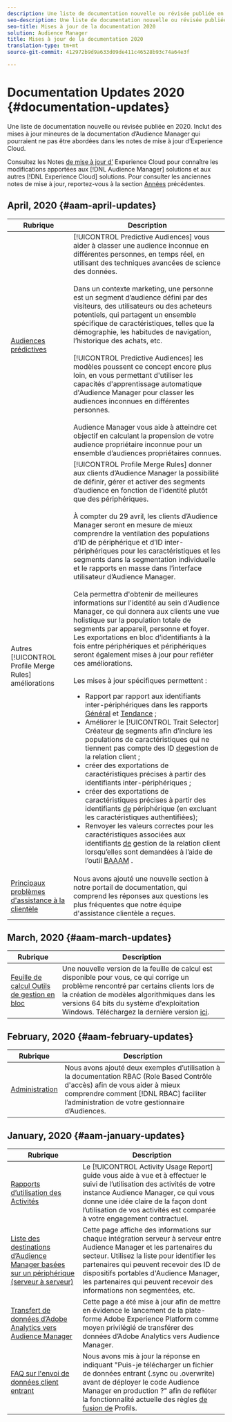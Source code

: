 ```yaml
---
description: Une liste de documentation nouvelle ou révisée publiée en 2020. Inclut des mises à jour mineures de la documentation d’Audience Manager qui pourraient ne pas être abordées dans les notes de mise à jour d’Experience Cloud.
seo-description: Une liste de documentation nouvelle ou révisée publiée en 2020. Inclut des mises à jour mineures de la documentation d’Audience Manager qui pourraient ne pas être abordées dans les notes de mise à jour d’Experience Cloud.
seo-title: Mises à jour de la documentation 2020
solution: Audience Manager
title: Mises à jour de la documentation 2020
translation-type: tm+mt
source-git-commit: 412972b9d9a633d09de411c46528b93c74a64e3f

---
```



# Documentation Updates 2020 {#documentation-updates}

Une liste de documentation nouvelle ou révisée publiée en 2020. Inclut des mises à jour mineures de la documentation d’Audience Manager qui pourraient ne pas être abordées dans les notes de mise à jour d’Experience Cloud.

Consultez les Notes [de mise à jour d’](https://docs.adobe.com/content/help/en/release-notes/experience-cloud/current.html) Experience Cloud pour connaître les modifications apportées aux [!DNL Audience Manager] solutions et aux autres [!DNL Experience Cloud] solutions. Pour consulter les anciennes notes de mise à jour, reportez-vous à la section [Années](../docs-updates/docs-2019.md) précédentes.

## April, 2020 {#aam-april-updates}

| Rubrique | Description |
|---- |----|
| [Audiences prédictives](../features/algorithmic-models/predictive-audiences.md) | [!UICONTROL Predictive Audiences] vous aider à classer une audience inconnue en différentes personnes, en temps réel, en utilisant des techniques avancées de science des données. <br><br> Dans un contexte marketing, une personne est un segment d’audience défini par des visiteurs, des utilisateurs ou des acheteurs potentiels, qui partagent un ensemble spécifique de caractéristiques, telles que la démographie, les habitudes de navigation, l’historique des achats, etc.<br><br>[!UICONTROL Predictive Audiences] les modèles poussent ce concept encore plus loin, en vous permettant d&#39;utiliser les capacités d&#39;apprentissage automatique d&#39;Audience Manager pour classer les audiences inconnues en différentes personnes. <br><br>Audience Manager vous aide à atteindre cet objectif en calculant la propension de votre audience propriétaire inconnue pour un ensemble d’audiences propriétaires connues. |
| Autres [!UICONTROL Profile Merge Rules] améliorations | [!UICONTROL Profile Merge Rules] donner aux clients d’Audience Manager la possibilité de définir, gérer et activer des segments d’audience en fonction de l’identité plutôt que des périphériques. <br><br> À compter du 29 avril, les clients d’Audience Manager seront en mesure de mieux comprendre la ventilation des populations d’ID de périphérique et d’ID inter-périphériques pour les caractéristiques et les segments dans la segmentation individuelle et le rapports en masse dans l’interface utilisateur d’Audience Manager. <br><br> Cela permettra d&#39;obtenir de meilleures informations sur l&#39;identité au sein d&#39;Audience Manager, ce qui donnera aux clients une vue holistique sur la population totale de segments par appareil, personne et foyer. Les exportations en bloc d’identifiants à la fois entre périphériques et périphériques seront également mises à jour pour refléter ces améliorations.<br><br>  Les mises à jour spécifiques permettent : <ul><li>Rapport par rapport aux identifiants [](../reference/ids-in-aam.md) inter-périphériques dans les rapports [Général](../reporting/general-reports.md) et [Tendance](../reporting/trend-reports.md) ;</li><li>Améliorer le [!UICONTROL Trait Selector] Créateur [de](../features/segments/segment-builder.md) segments afin d’inclure les populations de caractéristiques qui ne tiennent pas compte des ID [de](../reference/ids-in-aam.md)gestion de la relation client ;</li><li>créer des exportations de caractéristiques précises à partir des identifiants [](../reference/ids-in-aam.md)inter-périphériques ;</li><li>créer des exportations de caractéristiques précises à partir des identifiants [de](../reference/ids-in-aam.md) périphérique (en excluant les caractéristiques authentifiées);</li><li>Renvoyer les valeurs correctes pour les caractéristiques associées aux identifiants [de](../reference/ids-in-aam.md) gestion de la relation client lorsqu’elles sont demandées à l’aide de l’outil [BAAAM](../reference/bulk-management-tools/bulk-management-intro.md) .</li></ul> |
| [Principaux problèmes d&#39;assistance à la clientèle](../support-issues/support-issues-overview.md) | Nous avons ajouté une nouvelle section à notre portail de documentation, qui comprend les réponses aux questions les plus fréquentes que notre équipe d&#39;assistance clientèle a reçues. |

## March, 2020 {#aam-march-updates}

| Rubrique | Description |
|---- |----|
| [Feuille de calcul Outils de gestion en bloc](../reference/bulk-management-tools/bulk-management-intro.md) | Une nouvelle version de la feuille de calcul est disponible pour vous, ce qui corrige un problème rencontré par certains clients lors de la création de modèles algorithmiques dans les versions 64 bits du système d&#39;exploitation Windows. Téléchargez la dernière version [ici](../reference/bulk-management-tools/assets/BAAAM_V2_20200311.xlsm). |

## February, 2020 {#aam-february-updates}

| Rubrique | Description |
|---- |----|
| [Administration](../features/administration/administration-overview.md#use-cases) | Nous avons ajouté deux exemples d’utilisation à la documentation RBAC (Role Based Contrôle d&#39;accès) afin de vous aider à mieux comprendre comment [!DNL RBAC] faciliter l’administration de votre gestionnaire d’Audiences. |

## January, 2020 {#aam-january-updates}

| Rubrique | Description |
|--- |----|
| [Rapports d’utilisation des Activités](../features/administration/activity-usage-reporting.md) | Le [!UICONTROL Activity Usage Report] guide vous aide à vue et à effectuer le suivi de l’utilisation des activités de votre instance Audience Manager, ce qui vous donne une idée claire de la façon dont l’utilisation de vos activités est comparée à votre engagement contractuel. |
| [Liste des destinations d’Audience Manager basées sur un périphérique (serveur à serveur)](/help/using/features/destinations/device-based-destinations-list.md) | Cette page affiche des informations sur chaque intégration serveur à serveur entre Audience Manager et les partenaires du secteur. Utilisez la liste pour identifier les partenaires qui peuvent recevoir des ID de dispositifs portables d&#39;Audience Manager, les partenaires qui peuvent recevoir des informations non segmentées, etc. |
| [Transfert de données d’Adobe Analytics vers Audience Manager](../integration/integration-other-solutions/audience-management-module.md) | Cette page a été mise à jour afin de mettre en évidence le lancement de la plate-forme Adobe Experience Platform comme moyen privilégié de transférer des données d’Adobe Analytics vers Audience Manager. |
| [FAQ sur l&#39;envoi de données client entrant](/help/using/faq/faq-inbound-data-ingestion.md) | Nous avons mis à jour la réponse en indiquant &quot;Puis-je télécharger un fichier de données entrant (.sync ou .overwrite) avant de déployer le code Audience Manager en production ?&quot; afin de refléter la fonctionnalité actuelle des règles [de fusion de](/help/using/features/profile-merge-rules/merge-rule-targeting-options.md) Profils. |
